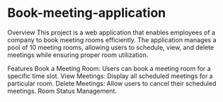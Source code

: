 # Book-meeting-application
Overview
This project is a web application that enables employees of a company to book meeting rooms efficiently. The application manages a pool of 10 meeting rooms, allowing users to schedule, view, and delete meetings while ensuring proper room utilization.

Features
Book a Meeting Room: Users can book a meeting room for a specific time slot.
View Meetings: Display all scheduled meetings for a particular room.
Delete Meetings: Allow users to cancel their scheduled meetings.
Room Status Management.
